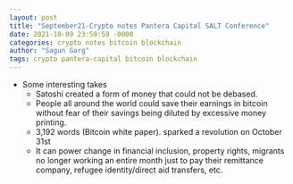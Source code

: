 ```yaml
---
layout: post
title: "September21-Crypto notes Pantera Capital SALT Conference"
date: 2021-10-09 23:59:59 -0000
categories: crypto notes bitcoin blockchain
author: "Sagun Garg"
tags: crypto pantera-capital bitcoin blockchain
---
```



- Some interesting takes
    - Satoshi created a form of money that could not be debased.
    - People all around the world could save their earnings in bitcoin without fear of their savings being diluted by excessive money printing.
    - 3,192 words (Bitcoin white paper). sparked a revolution on October 31st
    - It can power change in financial inclusion, property rights, migrants no longer working an entire month just to pay their remittance company, refugee identity/direct aid transfers, etc.